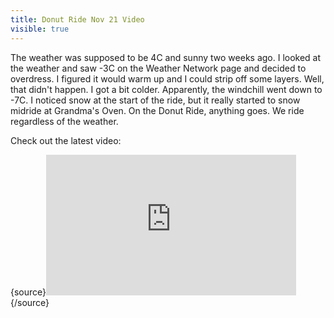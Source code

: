 ---title: Donut Ride Nov 21 Videovisible: true---The weather was supposed to be 4C and sunny two weeks ago. I looked at the weather and saw -3C on the Weather Network page and decided to overdress. I figured it would warm up and I could strip off some layers. Well, that didn't happen. I got a bit colder. Apparently, the windchill went down to -7C. I noticed snow at the start of the ride, but it really started to snow midride at Grandma's Oven. On the Donut Ride, anything goes. We ride regardless of the weather.

Check out the latest video:

{source}<iframe src="http://player.vimeo.com/video/17363160?byline=0&portrait=0" width="400" height="225" frameborder="0"></iframe>{/source}